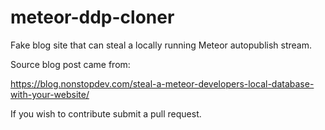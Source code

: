 # meteor-ddp-cloner
Fake blog site that can steal a locally running Meteor autopublish stream.

Source blog post came from: 

https://blog.nonstopdev.com/steal-a-meteor-developers-local-database-with-your-website/

If you wish to contribute submit a pull request. 
